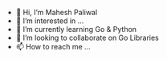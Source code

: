 - 👋 Hi, I’m Mahesh Paliwal
- 👀 I’m interested in ...
- 🌱 I’m currently learning Go & Python
- 💞️ I’m looking to collaborate on Go Libraries 
- 📫 How to reach me ...

<!---
mappie-grofers/mappie-grofers is a ✨ special ✨ repository because its `README.md` (this file) appears on your GitHub profile.
You can click the Preview link to take a look at your changes.
--->
